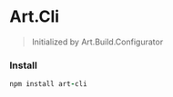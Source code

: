 # Art.Cli

> Initialized by Art.Build.Configurator

### Install

```coffeescript
npm install art-cli
```